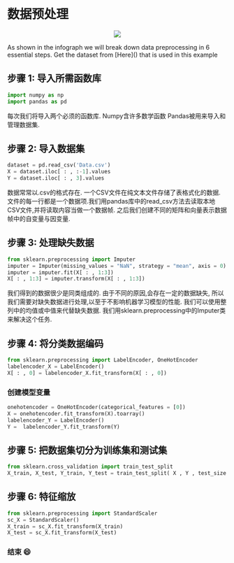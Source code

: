 # 数据预处理
<p align="center">
  <img src="https://github.com/Avik-Jain/100-Days-Of-ML-Code/blob/master/Info-graphs/Day%201.jpg">
</p>
As shown in the infograph we will break down data preprocessing in 6 essential steps.
Get the dataset from [Here]() that is used in this example



## 步骤 1:  导入所需函数库
```Python
import numpy as np
import pandas as pd
```
每次我们将导入两个必须的函数库.
Numpy含许多数学函数 Pandas被用来导入和管理数据集.
## 步骤 2: 导入数据集
```python
dataset = pd.read_csv('Data.csv')
X = dataset.iloc[ : , :-1].values
Y = dataset.iloc[ : , 3].values
```
数据常常以.csv的格式存在. 一个CSV文件在纯文本文件存储了表格式化的数据. 文件的每一行都是一个数据项.我们用pandas库中的read_csv方法去读取本地CSV文件,并将读取内容当做一个数据帧. 之后我们创建不同的矩阵和向量表示数据帧中的自变量与因变量.
## 步骤 3: 处理缺失数据
```python
from sklearn.preprocessing import Imputer
imputer = Imputer(missing_values = "NaN", strategy = "mean", axis = 0)
imputer = imputer.fit(X[ : , 1:3])
X[ : , 1:3] = imputer.transform(X[ : , 1:3])
```
我们得到的数据很少是同类组成的. 由于不同的原因,会存在一定的数据缺失, 所以我们需要对缺失数据进行处理,以至于不影响机器学习模型的性能. 我们可以使用整列中的均值或中值来代替缺失数据. 我们用sklearn.preprocessing中的Imputer类来解决这个任务.
## 步骤 4: 将分类数据编码
```python
from sklearn.preprocessing import LabelEncoder, OneHotEncoder
labelencoder_X = LabelEncoder()
X[ : , 0] = labelencoder_X.fit_transform(X[ : , 0])
```
### 创建模型变量
```python
onehotencoder = OneHotEncoder(categorical_features = [0])
X = onehotencoder.fit_transform(X).toarray()
labelencoder_Y = LabelEncoder()
Y =  labelencoder_Y.fit_transform(Y)
```
## 步骤 5: 把数据集切分为训练集和测试集 
```python
from sklearn.cross_validation import train_test_split
X_train, X_test, Y_train, Y_test = train_test_split( X , Y , test_size = 0.2, random_state = 0)
```

## 步骤 6: 特征缩放
```python
from sklearn.preprocessing import StandardScaler
sc_X = StandardScaler()
X_train = sc_X.fit_transform(X_train)
X_test = sc_X.fit_transform(X_test)
```
### 结束 :smile:

